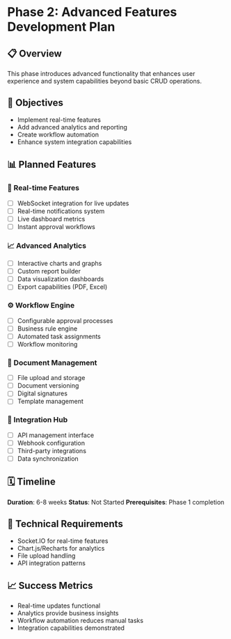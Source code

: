 # Phase 2: Advanced Features Development Plan

## 📋 Overview
This phase introduces advanced functionality that enhances user experience and system capabilities beyond basic CRUD operations.

## 🎯 Objectives
- Implement real-time features
- Add advanced analytics and reporting
- Create workflow automation
- Enhance system integration capabilities

## 📊 Planned Features

### 🔄 Real-time Features
- [ ] WebSocket integration for live updates
- [ ] Real-time notifications system
- [ ] Live dashboard metrics
- [ ] Instant approval workflows

### 📈 Advanced Analytics
- [ ] Interactive charts and graphs
- [ ] Custom report builder
- [ ] Data visualization dashboards
- [ ] Export capabilities (PDF, Excel)

### ⚙️ Workflow Engine
- [ ] Configurable approval processes
- [ ] Business rule engine
- [ ] Automated task assignments
- [ ] Workflow monitoring

### 📄 Document Management
- [ ] File upload and storage
- [ ] Document versioning
- [ ] Digital signatures
- [ ] Template management

### 🔗 Integration Hub
- [ ] API management interface
- [ ] Webhook configuration
- [ ] Third-party integrations
- [ ] Data synchronization

## 🗓️ Timeline
**Duration**: 6-8 weeks
**Status**: Not Started
**Prerequisites**: Phase 1 completion

## 🔧 Technical Requirements
- Socket.IO for real-time features
- Chart.js/Recharts for analytics
- File upload handling
- API integration patterns

## 📈 Success Metrics
- Real-time updates functional
- Analytics provide business insights
- Workflow automation reduces manual tasks
- Integration capabilities demonstrated
